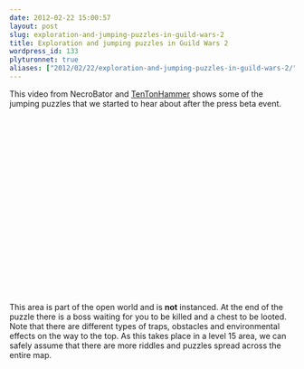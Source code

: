 ```yaml
---
date: 2012-02-22 15:00:57
layout: post
slug: exploration-and-jumping-puzzles-in-guild-wars-2
title: Exploration and jumping puzzles in Guild Wars 2
wordpress_id: 133
plyturonnet: true
aliases: ["2012/02/22/exploration-and-jumping-puzzles-in-guild-wars-2/"]
---
```


This video from NecroBator and [TenTonHammer](http://www.tentonhammer.com/) shows some of the jumping puzzles that we started to hear about after the press beta event.

<object width="560" height="315"><param name="movie" value="http://www.youtube.com/v/q0Z8n120H7Y?version=3&amp;hl=en_US"></param><param name="allowFullScreen" value="true"></param><param name="allowscriptaccess" value="always"></param><embed src="http://www.youtube.com/v/q0Z8n120H7Y?version=3&amp;hl=en_US" type="application/x-shockwave-flash" width="560" height="315" allowscriptaccess="always" allowfullscreen="true"></embed></object>


This area is part of the open world and is **not** instanced. At the end of the puzzle there is a boss waiting for you to be killed and a chest to be looted. Note that there are different types of traps, obstacles and environmental effects on the way to the top. As this takes place in a level 15 area, we can safely assume that there are more riddles and puzzles spread across the entire map.


